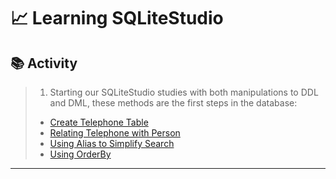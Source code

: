 # 📈 Learning SQLiteStudio

## 📚 Activity

> 1) Starting our SQLiteStudio studies with both manipulations to DDL and DML, these methods are the first steps in the database:
>
> - [Create Telephone Table](https://github.com/ArthurEstevan/Entra21_Class_Relational_Bank/tree/main/Class_03/01-DDL-Criando-Tabela-Telefone)
> - [Relating Telephone with Person](https://github.com/ArthurEstevan/Entra21_Class_Relational_Bank/tree/main/Class_03/02-DML-Consultar-E-Relacionar-Com-Pessoa)
> - [Using Alias to Simplify Search](https://github.com/ArthurEstevan/Entra21_Class_Relational_Bank/tree/main/Class_03/03-DML-Simplificando-Consultar-Com-Alias)
> - [Using OrderBy](https://github.com/ArthurEstevan/Entra21_Class_Relational_Bank/tree/main/Class_03/04-DML-Ordenando-Consulta-Com-OrderBy)
---
